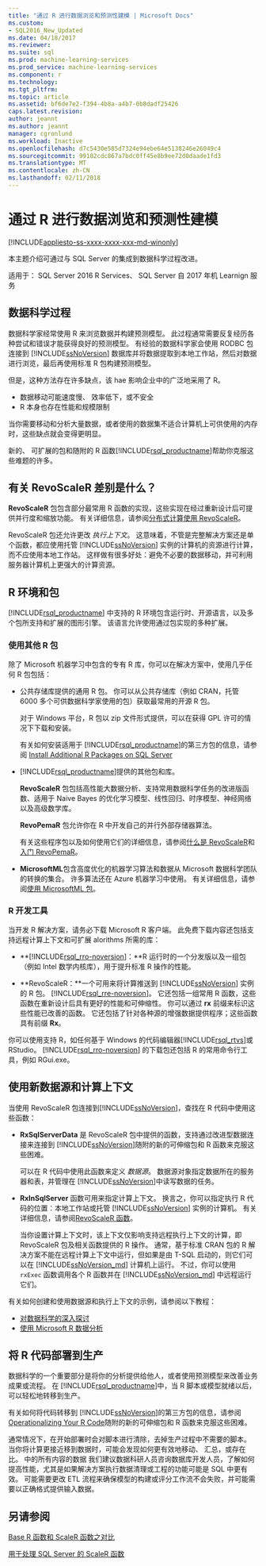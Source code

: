 ```yaml
---
title: "通过 R 进行数据浏览和预测性建模 | Microsoft Docs"
ms.custom:
- SQL2016_New_Updated
ms.date: 04/18/2017
ms.reviewer: 
ms.suite: sql
ms.prod: machine-learning-services
ms.prod_service: machine-learning-services
ms.component: r
ms.technology: 
ms.tgt_pltfrm: 
ms.topic: article
ms.assetid: bf6de7e2-f394-4b8a-a4b7-0b8dadf25426
caps.latest.revision: 
author: jeannt
ms.author: jeannt
manager: cgronlund
ms.workload: Inactive
ms.openlocfilehash: d7c5430e585d7324e94ebe64e5138246e26049c4
ms.sourcegitcommit: 99102cdc867a7bdc0ff45e8b9ee72d0daade1fd3
ms.translationtype: MT
ms.contentlocale: zh-CN
ms.lasthandoff: 02/11/2018
---
```

# <a name="data-exploration-and-predictive-modeling-with-r"></a>通过 R 进行数据浏览和预测性建模
[!INCLUDE[appliesto-ss-xxxx-xxxx-xxx-md-winonly](../../includes/appliesto-ss-xxxx-xxxx-xxx-md-winonly.md)]

本主题介绍可通过与 SQL Server 的集成到数据科学过程改进。

适用于： SQL Server 2016 R Services、 SQL Server 自 2017 年机 Learnign 服务

## <a name="the-data-science-process"></a>数据科学过程

数据科学家经常使用 R 来浏览数据并构建预测模型。 此过程通常需要反复经历各种尝试和错误才能获得良好的预测模型。 有经验的数据科学家会使用 RODBC 包连接到 [!INCLUDE[ssNoVersion](../../includes/ssnoversion-md.md)] 数据库并将数据提取到本地工作站，然后对数据进行浏览，最后再使用标准 R 包构建预测模型。

但是，这种方法存在许多缺点，该 hae 影响企业中的广泛地采用了 R。 

+ 数据移动可能速度慢、 效率低下，或不安全
+ R 本身也存在性能和规模限制

当你需要移动和分析大量数据，或者使用的数据集不适合计算机上可供使用的内存时，这些缺点就会变得更明显。

新的、 可扩展的包和随附的 R 函数[!INCLUDE[rsql_productname](../../includes/rsql-productname-md.md)]帮助你克服这些难题的许多。 

## <a name="whats-different-about-revoscaler"></a>有关 RevoScaleR 差别是什么？

**RevoScaleR** 包包含部分最常用 R 函数的实现，这些实现在经过重新设计后可提供并行度和缩放功能。 有关详细信息，请参阅[分布式计算使用 RevoScaleR](https://msdn.microsoft.com/microsoft-r/scaler-distributed-computing)。

RevoScaleR 包还允许更改 *执行上下文*。 这意味着，不管是完整解决方案还是单个函数，都应使用托管 [!INCLUDE[ssNoVersion](../../includes/ssnoversion-md.md)] 实例的计算机的资源进行计算，而不应使用本地工作站。 这样做有很多好处：避免不必要的数据移动，并可利用服务器计算机上更强大的计算资源。

## <a name="r-environment-and-packages"></a>R 环境和包

[!INCLUDE[rsql_productname](../../includes/rsql-productname-md.md)] 中支持的 R 环境包含运行时、开源语言，以及多个包所支持和扩展的图形引擎。 该语言允许使用通过包实现的多种扩展。  

### <a name="using-other-r-packages"></a>使用其他 R 包

除了 Microsoft 机器学习中包含的专有 R 库，你可以在解决方案中，使用几乎任何 R 包包括：

+ 公共存储库提供的通用 R 包。 你可以从公共存储库（例如 CRAN，托管 6000 多个可供数据科学家使用的包）获取最常用的开源 R 包。
  
  对于 Windows 平台，R 包以 zip 文件形式提供，可以在获得 GPL 许可的情况下下载和安装。  
  
  有关如何安装适用于 [!INCLUDE[rsql_productname](../../includes/rsql-productname-md.md)]的第三方包的信息，请参阅 [Install Additional R Packages on SQL Server](../../advanced-analytics/r/install-additional-r-packages-on-sql-server.md)  
  
+ [!INCLUDE[rsql_productname](../../includes/rsql-productname-md.md)]提供的其他包和库。   
  
     **RevoScaleR** 包包括高性能大数据分析、支持常用数据科学任务的改进版函数、适用于 Naive Bayes 的优化学习模型、线性回归、时序模型、神经网络以及高级数学库。  
  
     **RevoPemaR** 包允许你在 R 中开发自己的并行外部存储器算法。  
  
     有关这些程序包以及如何使用它们的详细信息，请参阅[什么是 RevoScaleR](https://msdn.microsoft.com/microsoft-r/scaler-user-guide-introduction)和[入门 RevoPemaR](https://msdn.microsoft.com/microsoft-r/pemar-getting-started)。 

+ **MicrosoftML**包含高度优化的机器学习算法和数据从 Microsoft 数据科学团队的转换的集合。 许多算法还在 Azure 机器学习中使用。 有关详细信息，请参阅[使用 MicrosoftML 包](../../advanced-analytics/using-the-microsoftml-package.md)。

### <a name="r-development-tools"></a>R 开发工具

当开发 R 解决方案，请务必下载 Microsoft R 客户端。 此免费下载内容还包括支持远程计算上下文和可扩展 alorithms 所需的库：

+ **[!INCLUDE[rsql_rro-noversion](../../includes/rsql-rro-noversion-md.md)]：**R 运行时的一个分发版以及一组包（例如 Intel 数学内核库），用于提升标准 R 操作的性能。  
  
+ **RevoScaleR：**一个可用来将计算推送到 [!INCLUDE[ssNoVersion](../../includes/ssnoversion-md.md)] 实例的 R 包。 [!INCLUDE[rsql_rre-noversion](../../includes/rsql-rre-noversion-md.md)]。 它还包括一组常用 R 函数，这些函数在重新设计后具有更好的性能和可伸缩性。 你可以通过 **rx** 前缀来标识这些性能已改善的函数。 它还包括了针对各种源的增强数据提供程序；这些函数具有前缀 **Rx**。

你可以使用支持 R，如任何基于 Windows 的代码编辑器[!INCLUDE[rsql_rtvs](../../includes/rsql-rtvs-md.md)]或 RStudio。 [!INCLUDE[rsql_rro-noversion](../../includes/rsql-rro-noversion-md.md)] 的下载包还包括 R 的常用命令行工具，例如 RGui.exe。

## <a name="use-new-data-sources-and-compute-contexts"></a>使用新数据源和计算上下文

当使用 RevoScaleR 包连接到[!INCLUDE[ssNoVersion](../../includes/ssnoversion-md.md)]，查找在 R 代码中使用这些函数：

+ **RxSqlServerData** 是 RevoScaleR 包中提供的函数，支持通过改进型数据连接来连接到 [!INCLUDE[ssNoVersion](../../includes/ssnoversion-md.md)]随附的新的可伸缩包和 R 函数来克服这些困难。
  
     可以在 R 代码中使用此函数来定义 *数据源*。 数据源对象指定数据所在的服务器和表，并管理在 [!INCLUDE[ssNoVersion](../../includes/ssnoversion-md.md)]中读写数据的任务。
  
-   **RxInSqlServer** 函数可用来指定计算上下文。  换言之，你可以指定执行 R 代码的位置：本地工作站或托管 [!INCLUDE[ssNoVersion](../../includes/ssnoversion-md.md)] 实例的计算机。  有关详细信息，请参阅[RevoScaleR 函数](https://msdn.microsoft.com/microsoft-r/scaler/scaler)。
  
     当你设置计算上下文时，该上下文仅影响支持远程执行上下文的计算，即 RevoScaleR 包及相关函数提供的 R 操作。 通常，基于标准 CRAN 包的 R 解决方案不能在远程计算上下文中运行，但如果是由 T-SQL 启动的，则它们可以在 [!INCLUDE[ssNoVersion_md](../../includes/ssnoversion-md.md)] 计算机上运行。 不过，你可以使用 `rxExec` 函数调用各个 R 函数并在 [!INCLUDE[ssNoVersion_md](../../includes/ssnoversion-md.md)] 中远程运行它们。

有关如何创建和使用数据源和执行上下文的示例，请参阅以下教程：

+ [对数据科学的深入探讨](../../advanced-analytics/tutorials/deepdive-data-science-deep-dive-using-the-revoscaler-packages.md)  
+  [使用 Microsoft R 数据分析](https://msdn.microsoft.com/en-us/microsoft-r/data-analysis-in-microsoft-r)

## <a name="deploy-r-code-to-production"></a>将 R 代码部署到生产

数据科学的一个重要部分是将你的分析提供给他人，或者使用预测模型来改善业务成果或流程。 在 [!INCLUDE[rsql_productname](../../includes/rsql-productname-md.md)]中，当 R 脚本或模型就绪以后，可以轻松地转移到生产。

有关如何将代码转移到 [!INCLUDE[ssNoVersion](../../includes/ssnoversion-md.md)]的第三方包的信息，请参阅 [Operationalizing Your R Code](../../advanced-analytics/r/operationalizing-your-r-code.md)随附的新的可伸缩包和 R 函数来克服这些困难。

通常情况下，在开始部署时会对脚本进行清除，去掉生产过程中不需要的脚本。 当你将计算更接近移到数据时，可能会发现如何更有效地移动、 汇总，或存在比。 中的所有内容的数据 我们建议数据科研人员咨询数据库开发人员，了解如何提高性能，尤其是如果解决方案执行数据清理或工程的功能可能是 SQL 中更有效。 可能需要更改 ETL 流程来确保模型的构建或评分工作流不会失败，并可能需要以正确格式提供输入数据。

## <a name="see-also"></a>另请参阅

[Base R 函数和 ScaleR 函数之对比](https://msdn.microsoft.com/microsoft-r/scaler/compare-base-r-scaler-functions)

[用于处理 SQL Server 的 ScaleR 函数](../../advanced-analytics/r/scaler-functions-for-working-with-sql-server-data.md)
